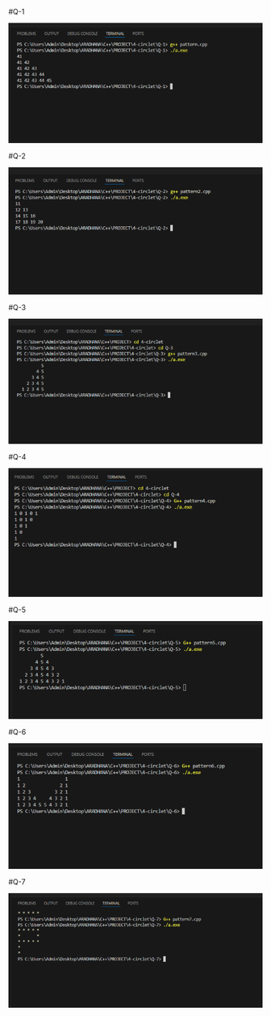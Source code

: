 #Q-1

<img src="img/ans-1.png">

#Q-2

<img src="img/ans-2.png">

#Q-3

<img src="img/ans-3.png">

#Q-4

<img src="img/ans-4.png">

#Q-5

<img src="img/ans-5.png">

#Q-6

<img src="img/ans-6.png">

#Q-7

<img src="img/ans-7.png">

